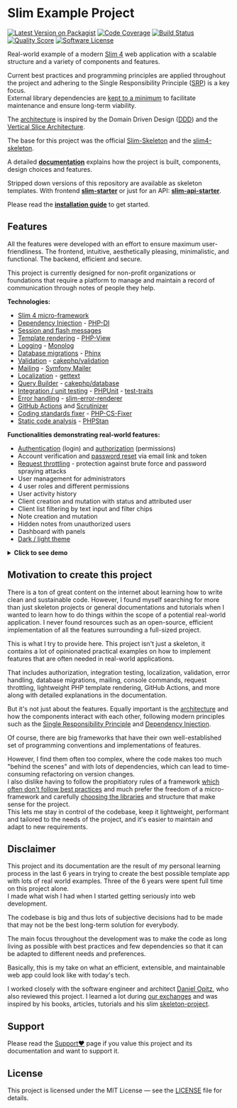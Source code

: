 # Slim Example Project

[![Latest Version on Packagist](https://img.shields.io/github/release/samuelgfeller/slim-example-project.svg)](https://packagist.org/packages/samuelgfeller/slim-example-project)
[![Code Coverage](https://scrutinizer-ci.com/g/samuelgfeller/slim-example-project/badges/coverage.png?b=master)](https://scrutinizer-ci.com/g/samuelgfeller/slim-example-project/?branch=master)
[![Build Status](https://scrutinizer-ci.com/g/samuelgfeller/slim-example-project/badges/build.png?b=master)](https://scrutinizer-ci.com/g/samuelgfeller/slim-example-project/build-status/master)
[![Quality Score](https://img.shields.io/scrutinizer/quality/g/samuelgfeller/slim-example-project.svg)](https://scrutinizer-ci.com/g/samuelgfeller/slim-example-project/?branch=master)
[![Software License](https://img.shields.io/badge/license-MIT-brightgreen.svg)](LICENSE)

Real-world example of a modern [Slim 4](https://www.slimframework.com/) web application with a scalable 
structure and a variety of components and features. 

Current best practices and programming principles are applied throughout the project and
adhering to the Single Responsibility Principle 
([SRP](https://github.com/samuelgfeller/slim-example-project/wiki/Single-Responsibility-Principle-(SRP)))
is a key focus.   
External library dependencies are [kept to a minimum](https://github.com/samuelgfeller/slim-example-project/wiki/Libraries-and-Framework) 
to facilitate maintenance and ensure long-term viability. 

The [architecture](https://github.com/samuelgfeller/slim-example-project/wiki/Architecture) 
is inspired by the Domain Driven Design ([DDD](https://en.wikipedia.org/wiki/Domain-driven_design)) 
and the [Vertical Slice Architecture](https://www.youtube.com/watch?v=L2Wnq0ChAIA).

The base for this project was the official 
[Slim-Skeleton](https://github.com/slimphp/Slim-Skeleton) and the [slim4-skeleton](https://github.com/odan/slim4-skeleton).

A detailed [**documentation**](https://github.com/samuelgfeller/slim-example-project/wiki) explains how the project is built, 
components, design choices and features.

Stripped down versions of this repository are available as skeleton 
templates.
With frontend [**slim-starter**](https://github.com/samuelgfeller/slim-starter) or just for an API:
[**slim-api-starter**](https://github.com/samuelgfeller/slim-api-starter).

Please read the [**installation guide**](https://github.com/samuelgfeller/slim-example-project/wiki/Installation-Guide)
to get started.

## Features
All the features were developed with an effort to ensure maximum user-friendliness. 
The frontend, intuitive, aesthetically pleasing, minimalistic, and functional.
The backend, efficient and secure.

This project is currently designed for non-profit organizations or foundations that require a platform
to manage and maintain a record of communication through notes of people they help.

**Technologies:**

* [Slim 4 micro-framework](https://github.com/slimphp/Slim)
* [Dependency Injection](https://github.com/samuelgfeller/slim-example-project/wiki/Dependency-Injection) - [PHP-DI](https://php-di.org/)
* [Session and flash messages](https://github.com/samuelgfeller/slim-example-project/wiki/Session-and-Flash-messages)
* [Template rendering](https://github.com/samuelgfeller/slim-example-project/wiki/Template-rendering) - [PHP-View](https://github.com/slimphp/PHP-View)
* [Logging](https://github.com/samuelgfeller/slim-example-project/wiki/Logging) - [Monolog](https://github.com/Seldaek/monolog)
* [Database migrations](https://github.com/samuelgfeller/slim-example-project/wiki/Database-Migrations) - [Phinx](https://phinx.org/)
* [Validation](https://github.com/samuelgfeller/slim-example-project/wiki/Validation) - [cakephp/validation](https://book.cakephp.org/4/en/core-libraries/validation.html)
* [Mailing](https://github.com/samuelgfeller/slim-example-project/wiki/Mailing) - [Symfony Mailer](https://symfony.com/doc/current/mailer.html)
* [Localization](https://github.com/samuelgfeller/slim-example-project/wiki/Translations) - [gettext](https://www.gnu.org/software/gettext/)
* [Query Builder](https://github.com/samuelgfeller/slim-example-project/wiki/Repository-and-Query-Builder) - [cakephp/database](https://book.cakephp.org/5/en/orm/query-builder.html)
* [Integration / unit testing](https://github.com/samuelgfeller/slim-example-project/wiki/Writing-Tests) - [PHPUnit](https://github.com/sebastianbergmann/phpunit/) - [test-traits](https://github.com/samuelgfeller/test-traits)
* [Error handling](https://github.com/samuelgfeller/slim-example-project/wiki/Error-Handling) - [slim-error-renderer](https://github.com/samuelgfeller/slim-error-renderer)
* [GitHub Actions](https://github.com/samuelgfeller/slim-example-project/wiki/GitHub-Actions) and [Scrutinizer](https://github.com/samuelgfeller/slim-example-project/wiki/How-to-set-up-Scrutinizer)
* [Coding standards fixer](https://github.com/samuelgfeller/slim-example-project/wiki/Coding-Standards-Fixer) - [PHP-CS-Fixer](https://github.com/PHP-CS-Fixer/PHP-CS-Fixer)
* [Static code analysis](https://github.com/samuelgfeller/slim-example-project/wiki/PHPStan-Static-Code-Analysis) - [PHPStan](https://github.com/phpstan/phpstan)

**Functionalities demonstrating real-world features:**

* [Authentication](https://github.com/samuelgfeller/slim-example-project/wiki/Authentication) (login) 
  and [authorization](https://github.com/samuelgfeller/slim-example-project/wiki/Authorization) (permissions)
* Account verification and [password reset](https://github.com/samuelgfeller/slim-example-project/wiki/Authentication#password-forgotten) 
  via email link and token
* [Request throttling](https://github.com/samuelgfeller/slim-example-project/wiki/Security#request-throttling) - 
  protection against brute force and password spraying attacks
* User management for administrators
* 4 user roles and different permissions
* User activity history
* Client creation and mutation with status and attributed user
* Client list filtering by text input and filter chips
* Note creation and mutation
* Hidden notes from unauthorized users
* Dashboard with panels
* [Dark / light theme](https://github.com/samuelgfeller/slim-example-project/wiki/Dark-Theme)


<details>

<summary><b>Click to see demo</b></summary>

Link: [Login](https://demo.slim-example-project.samuel-gfeller.ch)  
Username: `admin@user.com`  
Password: `12345678`  
The database is regularly reset.

</details>

## Motivation to create this project

There is a ton of great content on the internet about learning how to write clean and sustainable code. 
However, I found myself searching for more than just skeleton projects or general documentations
and tutorials when I wanted to learn how to do things within the scope of a potential real-world application.
I never found resources such as an open-source, efficient implementation of all the features surrounding a
full-sized project.

This is what I try to provide here. 
This project isn't just a skeleton, it contains a lot of opinionated
practical examples on how to 
implement features that are often needed in real-world applications.

That includes authorization, integration testing, localization, validation, 
error handling, database migrations, mailing, console commands, request throttling,
lightweight PHP template rendering, GitHub Actions, and more along with detailed 
explanations in the documentation.

But it's not just about the features. 
Equally important
is the [architecture](https://github.com/samuelgfeller/slim-example-project/wiki/Architecture)
and how the components interact with each other, following modern principles such as the
[Single Responsibility Principle](https://github.com/samuelgfeller/slim-example-project/wiki/Single-Responsibility-Principle-(SRP)) and 
[Dependency Injection](https://github.com/samuelgfeller/slim-example-project/wiki/Dependency-Injection).

Of course, there are big frameworks that have their own well-established set of programming conventions and
implementations of features.
 
However, I find them often
too complex, where the code makes too much "behind the scenes" and with lots of dependencies,
which can lead to time-consuming refactoring on version changes.   
I also dislike having to follow the propitiatory rules of a framework [which often don't
follow best practices](https://www.reddit.com/r/PHP/comments/131t2k1/laravel_considered_harmful) 
and
much prefer the freedom of a micro-framework and carefully
[choosing the libraries](https://github.com/samuelgfeller/slim-example-project/wiki/Libraries-and-Framework#choosing-the-right-libraries) and structure
that make sense for the project.  
This lets me stay in control of the codebase, keep it lightweight, 
performant and tailored to the needs of the project, and it's easier to maintain 
and adapt to new requirements.  

## Disclaimer
This project and its documentation are the result of my personal learning process in the last 6 years
in trying to create the best possible template app with lots of real world examples.
Three of the 6 years were spent full time on this project alone.  
I made what wish I had when I started getting seriously into web development.  

The codebase is big and thus lots of subjective decisions had to be made that may not be the best
long-term solution for everybody.   

The main focus throughout the development was to make the code as long living as possible 
with best practices and few dependencies so that it can be adapted to different needs and 
preferences.

Basically, this is my take on what an efficient, extensible, and maintainable web app could look like with today's
tech.

I worked closely with the software engineer and architect 
[Daniel Opitz](https://odan.github.io/about.html), who also reviewed this project.
I learned a lot during 
[our exchanges](https://github.com/samuelgfeller/slim-example-project/wiki/Sources-of-knowledge#discussions)
and was inspired by his books, articles, tutorials and his slim 
[skeleton-project](https://github.com/odan/slim4-skeleton).  

## Support
Please read the [Support❤️](https://github.com/samuelgfeller/slim-example-project/wiki/Support❤️) page 
if you value this project and its documentation and want to support it.

## License
This project is licensed under the MIT License — see the 
[LICENSE](LICENSE) file for details.
